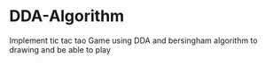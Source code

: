 # DDA-Algorithm
Implement tic tac tao Game using DDA and bersingham algorithm to drawing and be able to play
